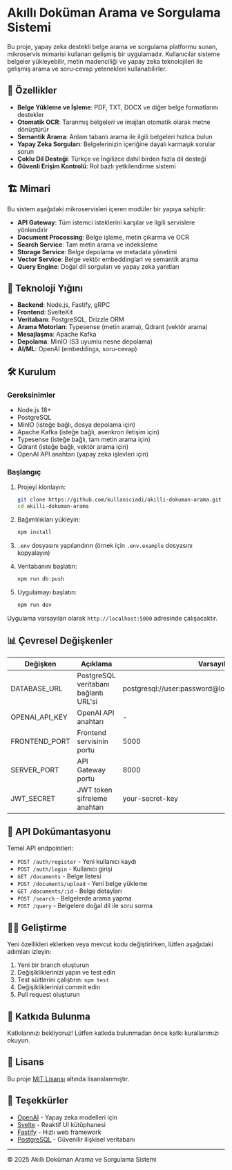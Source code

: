 # Akıllı Doküman Arama ve Sorgulama Sistemi

Bu proje, yapay zeka destekli belge arama ve sorgulama platformu sunan, mikroservis mimarisi kullanan gelişmiş bir uygulamadır. Kullanıcılar sisteme belgeler yükleyebilir, metin madenciliği ve yapay zeka teknolojileri ile gelişmiş arama ve soru-cevap yetenekleri kullanabilirler.

## 🌟 Özellikler

- **Belge Yükleme ve İşleme**: PDF, TXT, DOCX ve diğer belge formatlarını destekler
- **Otomatik OCR**: Taranmış belgeleri ve imajları otomatik olarak metne dönüştürür
- **Semantik Arama**: Anlam tabanlı arama ile ilgili belgeleri hızlıca bulun
- **Yapay Zeka Sorguları**: Belgelerinizin içeriğine dayalı karmaşık sorular sorun
- **Çoklu Dil Desteği**: Türkçe ve İngilizce dahil birden fazla dil desteği
- **Güvenli Erişim Kontrolü**: Rol bazlı yetkilendirme sistemi

## 🏗️ Mimari

Bu sistem aşağıdaki mikroservisleri içeren modüler bir yapıya sahiptir:

- **API Gateway**: Tüm istemci isteklerini karşılar ve ilgili servislere yönlendirir
- **Document Processing**: Belge işleme, metin çıkarma ve OCR
- **Search Service**: Tam metin arama ve indeksleme
- **Storage Service**: Belge depolama ve metadata yönetimi
- **Vector Service**: Belge vektör embeddinglari ve semantik arama
- **Query Engine**: Doğal dil sorguları ve yapay zeka yanıtları

## 🚀 Teknoloji Yığını

- **Backend**: Node.js, Fastify, gRPC
- **Frontend**: SvelteKit
- **Veritabanı**: PostgreSQL, Drizzle ORM
- **Arama Motorları**: Typesense (metin arama), Qdrant (vektör arama)
- **Mesajlaşma**: Apache Kafka
- **Depolama**: MinIO (S3 uyumlu nesne depolama)
- **AI/ML**: OpenAI (embeddings, soru-cevap)

## 🛠️ Kurulum

### Gereksinimler

- Node.js 18+
- PostgreSQL
- MinIO (isteğe bağlı, dosya depolama için)
- Apache Kafka (isteğe bağlı, asenkron iletişim için)
- Typesense (isteğe bağlı, tam metin arama için)
- Qdrant (isteğe bağlı, vektör arama için)
- OpenAI API anahtarı (yapay zeka işlevleri için)

### Başlangıç

1. Projeyi klonlayın:
   ```bash
   git clone https://github.com/kullaniciadi/akilli-dokuman-arama.git
   cd akilli-dokuman-arama
   ```

2. Bağımlılıkları yükleyin:
   ```bash
   npm install
   ```

3. `.env` dosyasını yapılandırın (örnek için `.env.example` dosyasını kopyalayın)

4. Veritabanını başlatın:
   ```bash
   npm run db:push
   ```

5. Uygulamayı başlatın:
   ```bash
   npm run dev
   ```

Uygulama varsayılan olarak `http://localhost:5000` adresinde çalışacaktır.

## 📊 Çevresel Değişkenler

| Değişken | Açıklama | Varsayılan |
|----------|----------|------------|
| DATABASE_URL | PostgreSQL veritabanı bağlantı URL'si | postgresql://user:password@localhost:5432/docusearch |
| OPENAI_API_KEY | OpenAI API anahtarı | - |
| FRONTEND_PORT | Frontend servisinin portu | 5000 |
| SERVER_PORT | API Gateway portu | 8000 |
| JWT_SECRET | JWT token şifreleme anahtarı | your-secret-key |

## 📝 API Dokümantasyonu

Temel API endpointleri:

- `POST /auth/register` - Yeni kullanıcı kaydı
- `POST /auth/login` - Kullanıcı girişi
- `GET /documents` - Belge listesi
- `POST /documents/upload` - Yeni belge yükleme
- `GET /documents/:id` - Belge detayları
- `POST /search` - Belgelerde arama yapma
- `POST /query` - Belgelere doğal dil ile soru sorma

## 👨‍💻 Geliştirme

Yeni özellikleri eklerken veya mevcut kodu değiştirirken, lütfen aşağıdaki adımları izleyin:

1. Yeni bir branch oluşturun
2. Değişikliklerinizi yapın ve test edin
3. Test süitlerini çalıştırın: `npm test`
4. Değişikliklerinizi commit edin
5. Pull request oluşturun

## 🤝 Katkıda Bulunma

Katkılarınızı bekliyoruz! Lütfen katkıda bulunmadan önce katkı kurallarımızı okuyun.

## 📜 Lisans

Bu proje [MIT Lisansı](LICENSE) altında lisanslanmıştır.

## 🙏 Teşekkürler

- [OpenAI](https://openai.com) - Yapay zeka modelleri için
- [Svelte](https://svelte.dev) - Reaktif UI kütüphanesi
- [Fastify](https://fastify.io) - Hızlı web framework
- [PostgreSQL](https://postgresql.org) - Güvenilir ilişkisel veritabanı

---

© 2025 Akıllı Doküman Arama ve Sorgulama Sistemi